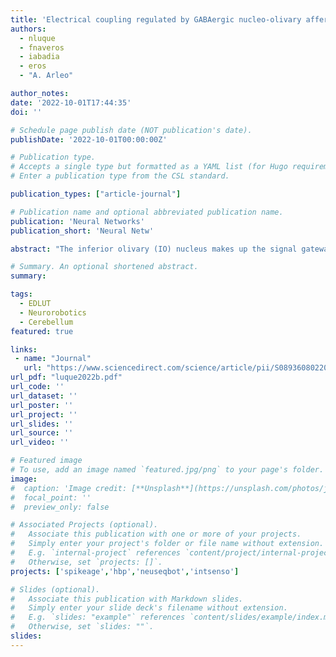 ```yaml
---
title: 'Electrical coupling regulated by GABAergic nucleo-olivary afferent fibres facilitates cerebellar sensory–motor adaptation'
authors:
  - nluque
  - fnaveros
  - iabadia
  - eros
  - "A. Arleo"

author_notes:
date: '2022-10-01T17:44:35'
doi: ''

# Schedule page publish date (NOT publication's date).
publishDate: '2022-10-01T00:00:00Z'

# Publication type.
# Accepts a single type but formatted as a YAML list (for Hugo requirements).
# Enter a publication type from the CSL standard.

publication_types: ["article-journal"]

# Publication name and optional abbreviated publication name.
publication: 'Neural Networks'
publication_short: 'Neural Netw'

abstract: "The inferior olivary (IO) nucleus makes up the signal gateway for several organs to the cerebellar cortex. Located within the sensory–motor-cerebellum pathway, the IO axons, i.e., climbing fibres (CFs), massively synapse onto the cerebellar Purkinje cells (PCs) regulating motor learning whilst the olivary nucleus receives negative feedback through the GABAergic nucleo-olivary (NO) pathway. The NO pathway regulates the electrical coupling (EC) amongst the olivary cells thus facilitating synchrony and timing. However, the involvement of this EC regulation on cerebellar adaptive behaviour is still under debate. In our study we have used a spiking cerebellar model to assess the role of the NO pathway in regulating vestibulo-ocular-reflex (VOR) adaptation. The model incorporates spike-based synaptic plasticity at multiple cerebellar sites and an electrically-coupled olivary system. The olivary system plays a central role in regulating the CF spike-firing patterns that drive the PCs, whose axons ultimately shape the cerebellar output. Our results suggest that a systematic GABAergic NO deactivation decreases the spatio-temporal complexity of the IO firing patterns thereby worsening the temporal resolution of the olivary system. Conversely, properly coded IO spatio-temporal firing patterns, thanks to NO modulation, finely shape the balance between long-term depression and potentiation, which optimises VOR adaptation. Significantly, the NO connectivity pattern constrained to the same micro-zone helps maintain the spatio-temporal complexity of the IO firing patterns through time. Moreover, the temporal alignment between the latencies found in the NO fibres and the sensory–motor pathway delay appears to be crucial for facilitating the VOR. When we consider all the above points we believe that these results predict that the NO pathway is instrumental in modulating the olivary coupling and relevant to VOR adaptation."

# Summary. An optional shortened abstract.
summary:

tags:
  - EDLUT
  - Neurorobotics
  - Cerebellum
featured: true

links:
 - name: "Journal"
   url: "https://www.sciencedirect.com/science/article/pii/S0893608022003203"
url_pdf: "luque2022b.pdf"
url_code: ''
url_dataset: ''
url_poster: ''
url_project: ''
url_slides: ''
url_source: ''
url_video: ''

# Featured image
# To use, add an image named `featured.jpg/png` to your page's folder.
image:
#  caption: 'Image credit: [**Unsplash**](https://unsplash.com/photos/jdD8gXaTZsc)'
#  focal_point: ''
#  preview_only: false

# Associated Projects (optional).
#   Associate this publication with one or more of your projects.
#   Simply enter your project's folder or file name without extension.
#   E.g. `internal-project` references `content/project/internal-project/index.md`.
#   Otherwise, set `projects: []`.
projects: ['spikeage','hbp','neuseqbot','intsenso']

# Slides (optional).
#   Associate this publication with Markdown slides.
#   Simply enter your slide deck's filename without extension.
#   E.g. `slides: "example"` references `content/slides/example/index.md`.
#   Otherwise, set `slides: ""`.
slides:
---
```

